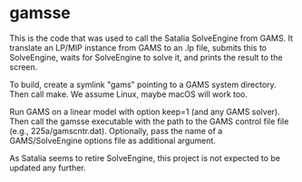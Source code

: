 # gamsse

This is the code that was used to call the Satalia SolveEngine from GAMS.
It translate an LP/MIP instance from GAMS to an .lp file, submits this to SolveEngine,
waits for SolveEngine to solve it, and prints the result to the screen.

To build, create a symlink "gams" pointing to a GAMS system directory.
Then call make. We assume Linux, maybe macOS will work too.

Run GAMS on a linear model with option keep=1 (and any GAMS solver).
Then call the gamsse executable with the path to the GAMS control file file (e.g., 225a/gamscntr.dat).
Optionally, pass the name of a GAMS/SolveEngine options file as additional argument.

As Satalia seems to retire SolveEngine, this project is not expected to be updated any further.
